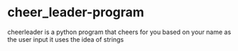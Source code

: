 # cheer_leader-program
cheerleader is a python program that cheers for you based on your name as the user input
it uses the idea of strings
